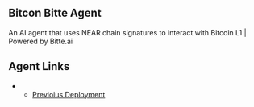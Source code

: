 ## Bitcon Bitte Agent

An AI agent that uses NEAR chain signatures to interact with Bitcoin L1 | Powered by Bitte.ai

## Agent Links

- - [Previoius Deployment](https://bitcoin-bitte-agent.vercel.app/)
